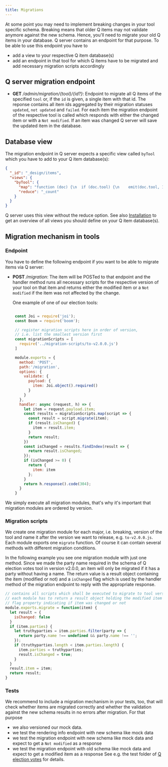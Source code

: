 ```yaml
---
title: Migrations
---
```


At some point you may need to implement breaking changes in your tool specific schema. Breaking means that older Q items may not validate anymore against the new schema. Hence, you'll need to migrate your old Q items in your database.
Q server contains an endpoint for that purpose. To be able to use this endpoint you have to
- add a view to your respective Q item database(s)
- add an endpoint in that tool for which Q items have to be migrated and add necessary migration scripts accordingly

## Q server migration endpoint
- __GET__ _/admin/migration/{tool}/{id?}_: Endpoint to migrate all Q items of the specified `tool` or, if the `id` is given, a single item with that id. The reponse contains all item ids aggregated by their migration statuses `updated`, `not updated` and `failed`. For each item the migration endpoint of the respective tool is called which responds with either the changed item or with a `Not modified`. If an item was changed Q server will save the updated item in the database.

## Database view
The migration endpoint in Q server expects a specific view called `byTool` which you have to add to your Q item database(s):
```json
{
  "_id": "_design/items",
  "views": {
    "byTool": {
      "map": "function (doc) {\n  if (doc.tool) {\n    emit(doc.tool, 1);\n  }\n}",
      "reduce": "_count"
    }
  }
}
```
Q server uses this view without the reduce option. See also [Installation](install.html) to get an overview of all views you should define on your Q item database(s).

## Migration mechanism in tools

### Endpoint
You have to define the following endpoint if you want to be able to migrate items via Q server:
- __POST__ _/migration_: The item will be POSTed to that endpoint and the handler method runs all necessary scripts for the respective version of your tool on that item and returns either the modified item or a `Not modified` if the item was not affected by the change. 

   One example of one of our election tools:
   
   ```javascript

    const Joi = require('joi');
    const Boom = require('boom');

    // register migration scripts here in order of version, 
    // i.e. list the smallest version first
    const migrationScripts = [
      require('../migration-scripts/to-v2.0.0.js')
    ]

    module.exports = {
      method: 'POST',
      path:'/migration',
      options: {
        validate: {
          payload: {
            item: Joi.object().required()
          }
        }
      },
      handler: async (request, h) => {
        let item = request.payload.item;
        const results = migrationScripts.map(script => {
          const result = script.migrate(item);
          if (result.isChanged) {
            item = result.item;
          }
          return result;
        })
        const isChanged = results.findIndex(result => {
          return result.isChanged;
        });
        if (isChanged >= 0) {
          return {
            item: item
          };
        }
        return h.response().code(304);
      }
    }
   ```
We simply execute all migration modules, that's why it's important that migration modules are ordered by version. 

### Migration scripts
We create one migration module for each major, i.e. breaking, version of the tool and name it after the version we want to release, e.g. `to-v2.0.0.js`. Each module exports one `migrate` function. Of course it can contain several methods with different migration conditions. 

In the following example you see one migration module with just one method. Since we made the party name required in the schema of Q election votes tool in version v2.0.0, an item will only be migrated if it has a party without having a name. The return value is a result object containing the item (modified or not) and a `isChanged` flag which is used by the handler method of the migration endpoint to reply with the appropriate response.

```javascript
// contains all scripts which shall be executed to migrate to tool version 2.0.0
// each module has to return a result object holding the modified item and a
// flag property indicating if item was changed or not
module.exports.migrate = function(item) {
  let result = {
    isChanged: false
  }
  if (item.parties) {
    let truthyparties = item.parties.filter(party => {
      return party.name !== undefined && party.name !== '';
    });
    if (truthyparties.length < item.parties.length) {
      item.parties = truthyparties;
      result.isChanged = true;
    } 
  }
  result.item = item;
  return result;
}
```

### Tests
We recommend to include a migration mechanism in your tests, too, that will check whether items are migrated correctly and whether the validation against the new schema results in no errors after migration.
For that purpose 
- we also versioned our mock data.
- we test the rendering info endpoint with new schema like mock data 
- we test the migration endpoint with new schema like mock data and expect to get a `Not modified` as a response
- we test the migration endpoint with old schema like mock data and expect to get a modified item as a response
See e.g. the test folder of [Q election votes](https://github.com/nzzdev/Q-election-votes/tree/master/test) for details.
